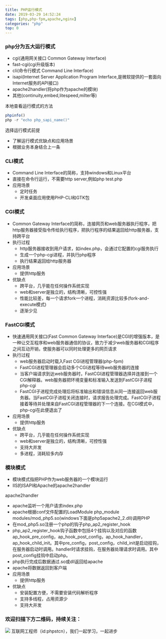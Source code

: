 ```yaml
---
title: PHP运行模式
date: 2019-03-29 14:52:24
tags: [php,php-fpm,apache,nginx]
categories: "php"
top: 0
---
```

### php分为五大运行模式
- cgi(通用网关接口 Common Gateway Interface)
- fast-cgi(cgi升级版本)
- cli(命令行模式 Command Line Interface)
- isapi(Internet Server Application Program Interface,是微软提供的一套面向Internet服务的API接口)
- apache2handler(将php作为apache的模块)
- 其他(continuity,embed,litespeed,milter等)

本地查看运行模式的方法
```php
phpinfo()
php -r "echo php_sapi_name()"
```


选择运行模式前提
- 了解运行模式优缺点和应用场景
- 根据业务本身结合上一条

### CLI模式
- Command Line Interface的简称，支持windows和Linux平台
- 直接在命令行运行，不需要http server,例如php test.php
- 应用场景
    - 定时任务
    - 开发桌面应用使用PHP-CLI和GTK包

### CGI模式
- Common Gateway Interface的简称，连接网页和web服务器执行程序，把http服务器接受指令传给执行程序，把执行程序的结果返回给http服务器，支持跨平台
- 执行过程
    - http服务器接收到用户请求，如index.php，会通过它配置的cgi服务执行
    - 生成一个php-cgi进程，并执行php程序
    - 执行结果返回给http服务器
- 应用场景
    - 提供http服务
- 优缺点
    - 跨平台，几乎能在任何操作系统实现
    - web和server是独立的，结构清晰，可控性强
    - 性能比较差，每一个请求fork一个进程，消耗资源比较多(fork-and-execute模式)
    - 逐渐少见

### FastCGI模式
- 快速通用网关接口(Fast Common Gateway Interface)是CGI的增强版本，是一种让交互程序和web服务器通信的协议，致力于减少web服务器和CGI程序之间互动开销，使服务器可以同时处理更多的网页请求
- 执行过程
    - web服务器启动时载入Fast CGI进程管理器(php-fpm)
    - FastCGI进程管理器会启动多个CGI进程等待web服务器的连接
    - 当客户端请求到达web服务器时，FastCGI进程管理器选择并连接到一个CGI解释器。web服务器把环境变量和标准输入发送到FastCGI子进程php-cgi
    - FastCGI子进程完成处理后将标准输出和错误信息从同一连接返回web服务器。当FastCGI子进程关闭连接时，请求报告处理完成。FastCGI子进程接着等待并处理来自FastCGI进程管理器的下一个连接。在CGI模式中，php-cgi在此便退出了
- 应用场景
    - 提供http服务
- 优缺点
    - 跨平台，几乎能在任何操作系统实现
    - web和server是独立的，结构清晰，可控性强
    - 支持大并发
    - 多进程，消耗较多内存

### 模块模式
- 模块模式指把PHP作为web服务器的一个模块运行
- IIS的ISAPI和Apache的apache2handler

apache2handler
- apache监听一个用户请求index.php
- apache根据conf文件配置的LoadModule php_module modules/mod_php5.so(windows下面是php5apache2_2.dll)调用PHP
- 在mod_php5.so注册一个php的钩子php_ap2_register_hook
- php_ap2_register_hook钩子函数中包括4个挂钩以及对应的函数ap_hook_pre_config，ap_hook_post_config，ap_hook_handler，ap_hook_child_init。其中pre_config，post_config，child_init是启动挂钩，在服务器启动时调用。handler时请求挂钩，在服务器处理请求时调用。其中post_config挂钩中启动php。
- php执行完成后数据通过.so或dll返回给apache
- apache将数据返回到客户端
- 应用场景
    - 提供http服务
- 优缺点
    - 安装配置方便，不需要安装代码解析程序
    - 支持多线程，占用资源少
    - 支持大并发

### 欢迎扫描下方二维码，持续关注：
![](https://user-gold-cdn.xitu.io/2019/3/17/1698b447d75fb9bb?w=258&h=258&f=jpeg&s=28010)
互联网工程师（id:phpstcn），我们一起学习，一起进步